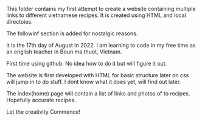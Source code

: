 This folder contains my first attempt to create a website containing multiple links to different vietnamese recipes.
It is created using HTML and local directoies.


The followinf section is added for nostalgic reasons.

It is the 17th day of August in 2022. I am learning to code in my free time as an english teacher in Boun ma thuot, Vietnam.

First time using github. No idea how to do it but will figure it out.

The website is first developed with HTML for basic structure later on css will jump in to do stuff. I dont know what it does yet,
will find out later. 

The index(home) page will contain a list of links and photos of to recipes. Hopefully accurate recipes. 

Let the creativity Commence!
